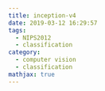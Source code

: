 ```yaml
---
title: inception-v4
date: 2019-03-12 16:29:57
tags:
  - NIPS2012
  - classification
category:
  - computer vision
  - classification
mathjax: true
---
```

